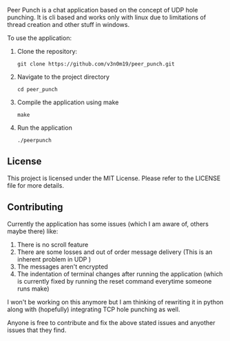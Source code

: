 Peer Punch is a chat application based on the concept of UDP hole punching. It is cli based and works only with linux due to limitations of thread creation and other stuff in windows. 

To use the application:

1. Clone the repository:

    ```
    git clone https://github.com/v3n0m19/peer_punch.git
    ``` 

2. Navigate to the project directory

    ```
    cd peer_punch
    ```

3. Compile the application using make

    ```
    make
    ```

4. Run the application

    ```
    ./peerpunch
    ```

## License

This project is licensed under the MIT License. Please refer to the LICENSE file for more details.

## Contributing

Currently the application has some issues (which I am aware of, others maybe there) like:
1. There is no scroll feature
2. There are some losses and out of order message delivery (This is an inherent problem in UDP )
3. The messages aren't encrypted
4. The indentation of terminal changes after running the application (which is currently fixed by running the reset command everytime someone runs make)

I won't be working on this anymore but I am thinking of rewriting it in python along with (hopefully) integrating TCP hole punching as well.

Anyone is free to contribute and fix the above stated issues and anyother issues that they find.
